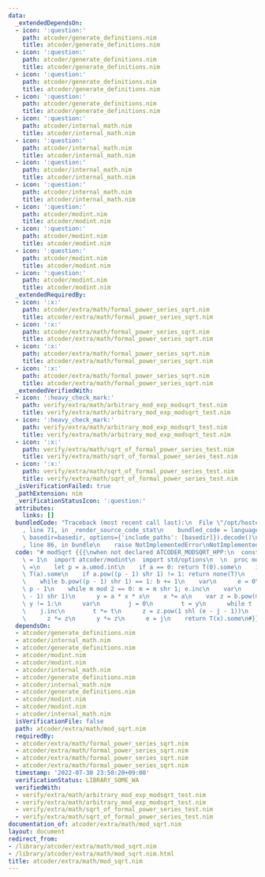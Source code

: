 ```yaml
---
data:
  _extendedDependsOn:
  - icon: ':question:'
    path: atcoder/generate_definitions.nim
    title: atcoder/generate_definitions.nim
  - icon: ':question:'
    path: atcoder/generate_definitions.nim
    title: atcoder/generate_definitions.nim
  - icon: ':question:'
    path: atcoder/generate_definitions.nim
    title: atcoder/generate_definitions.nim
  - icon: ':question:'
    path: atcoder/generate_definitions.nim
    title: atcoder/generate_definitions.nim
  - icon: ':question:'
    path: atcoder/internal_math.nim
    title: atcoder/internal_math.nim
  - icon: ':question:'
    path: atcoder/internal_math.nim
    title: atcoder/internal_math.nim
  - icon: ':question:'
    path: atcoder/internal_math.nim
    title: atcoder/internal_math.nim
  - icon: ':question:'
    path: atcoder/internal_math.nim
    title: atcoder/internal_math.nim
  - icon: ':question:'
    path: atcoder/modint.nim
    title: atcoder/modint.nim
  - icon: ':question:'
    path: atcoder/modint.nim
    title: atcoder/modint.nim
  - icon: ':question:'
    path: atcoder/modint.nim
    title: atcoder/modint.nim
  - icon: ':question:'
    path: atcoder/modint.nim
    title: atcoder/modint.nim
  _extendedRequiredBy:
  - icon: ':x:'
    path: atcoder/extra/math/formal_power_series_sqrt.nim
    title: atcoder/extra/math/formal_power_series_sqrt.nim
  - icon: ':x:'
    path: atcoder/extra/math/formal_power_series_sqrt.nim
    title: atcoder/extra/math/formal_power_series_sqrt.nim
  - icon: ':x:'
    path: atcoder/extra/math/formal_power_series_sqrt.nim
    title: atcoder/extra/math/formal_power_series_sqrt.nim
  - icon: ':x:'
    path: atcoder/extra/math/formal_power_series_sqrt.nim
    title: atcoder/extra/math/formal_power_series_sqrt.nim
  _extendedVerifiedWith:
  - icon: ':heavy_check_mark:'
    path: verify/extra/math/arbitrary_mod_exp_modsqrt_test.nim
    title: verify/extra/math/arbitrary_mod_exp_modsqrt_test.nim
  - icon: ':heavy_check_mark:'
    path: verify/extra/math/arbitrary_mod_exp_modsqrt_test.nim
    title: verify/extra/math/arbitrary_mod_exp_modsqrt_test.nim
  - icon: ':x:'
    path: verify/extra/math/sqrt_of_formal_power_series_test.nim
    title: verify/extra/math/sqrt_of_formal_power_series_test.nim
  - icon: ':x:'
    path: verify/extra/math/sqrt_of_formal_power_series_test.nim
    title: verify/extra/math/sqrt_of_formal_power_series_test.nim
  _isVerificationFailed: true
  _pathExtension: nim
  _verificationStatusIcon: ':question:'
  attributes:
    links: []
  bundledCode: "Traceback (most recent call last):\n  File \"/opt/hostedtoolcache/Python/3.10.5/x64/lib/python3.10/site-packages/onlinejudge_verify/documentation/build.py\"\
    , line 71, in _render_source_code_stat\n    bundled_code = language.bundle(stat.path,\
    \ basedir=basedir, options={'include_paths': [basedir]}).decode()\n  File \"/opt/hostedtoolcache/Python/3.10.5/x64/lib/python3.10/site-packages/onlinejudge_verify/languages/nim.py\"\
    , line 86, in bundle\n    raise NotImplementedError\nNotImplementedError\n"
  code: "# modSqrt {{{\nwhen not declared ATCODER_MODSQRT_HPP:\n  const ATCODER_MODSQRT_HPP*\
    \ = 1\n  import atcoder/modint\n  import std/options\n  \n  proc modSqrt*[T:ModInt](a:T):Option[T]\
    \ =\n    let p = a.umod.int\n    if a == 0: return T(0).some\n    if p == 2: return\
    \ T(a).some\n    if a.pow((p - 1) shr 1) != 1: return none(T)\n    var b = T(1)\n\
    \    while b.pow((p - 1) shr 1) == 1: b += 1\n    var\n      e = 0\n      m =\
    \ p - 1\n    while m mod 2 == 0: m = m shr 1; e.inc\n    var\n      x = a.pow((m\
    \ - 1) shr 1)\n      y = a * x * x\n    x *= a\n    var z = b.pow(m)\n    while\
    \ y != 1:\n      var\n        j = 0\n        t = y\n      while t != 1:\n    \
    \    j.inc\n        t *= t\n      z = z.pow(1 shl (e - j - 1))\n      x *= z\n\
    \      z *= z\n      y *= z\n      e = j\n    return T(x).some\n#}}}\n"
  dependsOn:
  - atcoder/generate_definitions.nim
  - atcoder/internal_math.nim
  - atcoder/generate_definitions.nim
  - atcoder/modint.nim
  - atcoder/modint.nim
  - atcoder/internal_math.nim
  - atcoder/generate_definitions.nim
  - atcoder/internal_math.nim
  - atcoder/generate_definitions.nim
  - atcoder/modint.nim
  - atcoder/modint.nim
  - atcoder/internal_math.nim
  isVerificationFile: false
  path: atcoder/extra/math/mod_sqrt.nim
  requiredBy:
  - atcoder/extra/math/formal_power_series_sqrt.nim
  - atcoder/extra/math/formal_power_series_sqrt.nim
  - atcoder/extra/math/formal_power_series_sqrt.nim
  - atcoder/extra/math/formal_power_series_sqrt.nim
  timestamp: '2022-07-30 23:50:20+09:00'
  verificationStatus: LIBRARY_SOME_WA
  verifiedWith:
  - verify/extra/math/arbitrary_mod_exp_modsqrt_test.nim
  - verify/extra/math/arbitrary_mod_exp_modsqrt_test.nim
  - verify/extra/math/sqrt_of_formal_power_series_test.nim
  - verify/extra/math/sqrt_of_formal_power_series_test.nim
documentation_of: atcoder/extra/math/mod_sqrt.nim
layout: document
redirect_from:
- /library/atcoder/extra/math/mod_sqrt.nim
- /library/atcoder/extra/math/mod_sqrt.nim.html
title: atcoder/extra/math/mod_sqrt.nim
---
```

